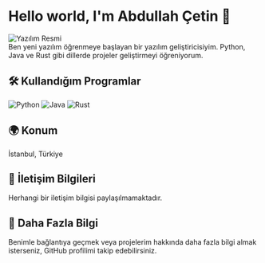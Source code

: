 # Hello world, I'm Abdullah Çetin 👋

![Yazılım Resmi](https://www.pexels.com/photo/code-on-computer-screen-1181674/)  
Ben yeni yazılım öğrenmeye başlayan bir yazılım geliştiricisiyim. Python, Java ve Rust gibi dillerde projeler geliştirmeyi öğreniyorum.

## 🛠️ Kullandığım Programlar

![Python](https://upload.wikimedia.org/wikipedia/commons/c/c3/Python-logo-notext.svg)  ![Java](https://upload.wikimedia.org/wikipedia/commons/3/30/Java_programming_language_logo.svg)  ![Rust](https://upload.wikimedia.org/wikipedia/commons/d/d5/Rust_programming_language_black_logo.svg)

## 🌍 Konum
İstanbul, Türkiye

## 📍 İletişim Bilgileri
Herhangi bir iletişim bilgisi paylaşılmamaktadır.

## 💬 Daha Fazla Bilgi
Benimle bağlantıya geçmek veya projelerim hakkında daha fazla bilgi almak isterseniz, GitHub profilimi takip edebilirsiniz.
